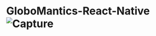 # GloboMantics-React-Native![Capture](https://user-images.githubusercontent.com/97979235/228053130-fe566194-08ae-4774-8516-ce07952289cc.JPG)
